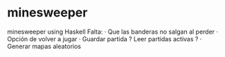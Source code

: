 # minesweeper
minesweeper using Haskell
Falta:
· Que las banderas no salgan al perder
· Opción de volver a jugar
· Guardar partida ? Leer partidas activas ?
· Generar mapas aleatorios
